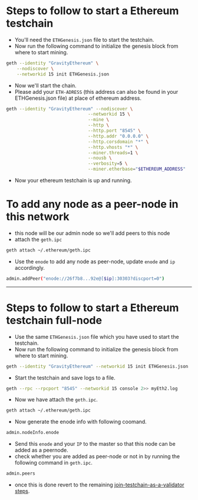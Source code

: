 # Steps to follow to start a Ethereum testchain
- You'll need the ```ETHGenesis.json``` file to start the testchain.
- Now run the following command to initialize the genesis block from where to start mining.
```bash
geth --identity "GravityEthereum" \
    --nodiscover \
    --networkid 15 init ETHGenesis.json
```
- Now we'll start the chain.
- Please add your ```ETH-ADRESS``` (this address can also be found in your ETHGenesis.json file) at place of ethereum address.
```bash
geth --identity "GravityEthereum" --nodiscover \
                               --networkid 15 \
                               --mine \
                               --http \
                               --http.port "8545" \
                               --http.addr "0.0.0.0" \
                               --http.corsdomain "*" \
                               --http.vhosts "*" \
                               --miner.threads=1 \
                               --nousb \
                               --verbosity=5 \
                               --miner.etherbase="$ETHEREUM_ADDRESS"
```
- Now your ethereum testchain is up and running.

# To add any node as a peer-node in this network
- this node will be our admin node so we'll add peers to this node
- attach the ```geth.ipc``` 
```bash
geth attach ~/.ethereum/geth.ipc
```
- Use the ```enode``` to add any node as peer-node, update ```enode``` and ```ip``` accordingly.
```bash
admin.addPeer("enode://26f7b8...92e@[$ip]:30303?discport=0")
```
--- 
# Steps to follow to start a Ethereum testchain full-node
- Use the same ```ETHGenesis.json``` file which you have used to start the testchain.
- Now run the following command to initialize the genesis block from where to start mining.
```bash
geth --identity "GravityEthereum" --networkid 15 init ETHGenesis.json
```
- Start the testchain and save logs to a file.
```bash
geth --rpc --rpcport "8545" --networkid 15 console 2>> myEth2.log
```
- Now we have attach the ```geth.ipc```.
```bash
geth attach ~/.ethereum/geth.ipc
```
- Now generate the enode info with following coomand.
```bash
admin.nodeInfo.enode
```
- Send this ```enode``` and your ```IP``` to the master so that this node can be added as a peernode.
- check whether you are added as peer-node or not in by running the following command in ```geth.ipc```.
```bash
admin.peers
```
- once this is done revert to the remaining [join-testchain-as-a-validator steps]().
